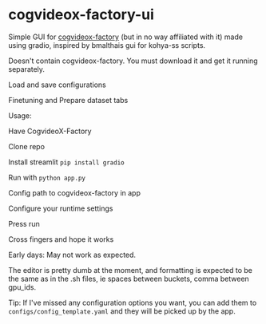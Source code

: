 # cogvideox-factory-ui


Simple GUI for [cogvideox-factory](https://github.com/a-r-r-o-w/cogvideox-factory) (but in no way affiliated with it) made using gradio, inspired by bmalthais gui for kohya-ss scripts.

Doesn't contain cogvideox-factory. You must download it and get it running separately.

Load and save configurations

Finetuning and Prepare dataset tabs



Usage:

Have CogvideoX-Factory

Clone repo

Install streamlit `pip install gradio`

Run with `python app.py`

Config path to cogvideox-factory in app

Configure your runtime settings

Press run

Cross fingers and hope it works



Early days: May not work as expected.

The editor is pretty dumb at the moment, and formatting is expected to be the same as in the .sh files, ie spaces between buckets, comma between gpu_ids.


Tip:
If I've missed any configuration options you want, you can add them to `configs/config_template.yaml` and they will be picked up by the app.
